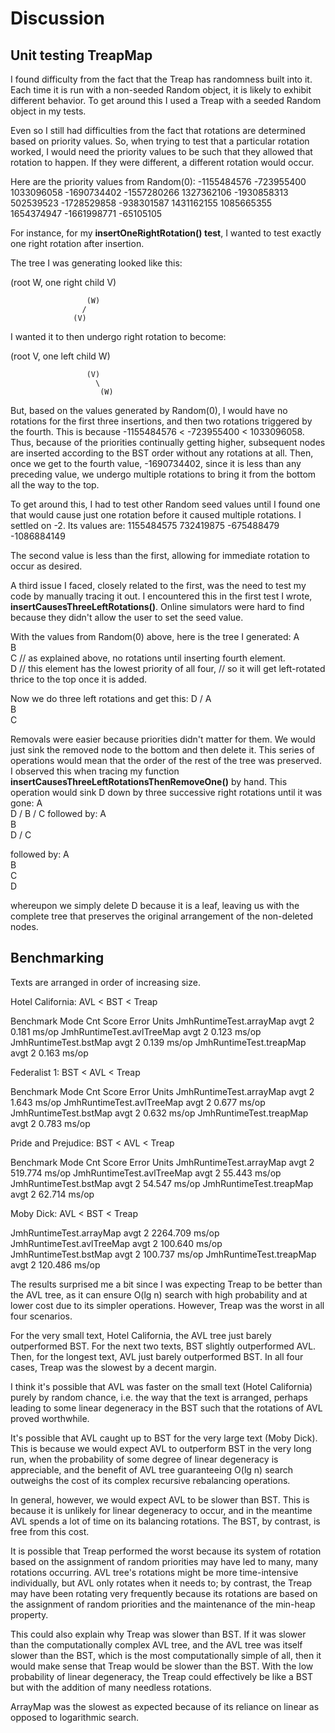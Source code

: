 # Discussion

## Unit testing TreapMap

I found difficulty from the fact that the Treap has randomness built into it. Each time it is run with a non-seeded
Random object, it is likely to exhibit different behavior. To get around this I used a Treap with a seeded Random
object in my tests. 

Even so I still had difficulties from the fact that rotations are determined based on priority values. So, when
trying to test that a particular rotation worked, I would need the priority values to be such that they allowed
that rotation to happen. If they were different, a different rotation would occur. 

Here are the priority values from Random(0): 
-1155484576
-723955400
1033096058
-1690734402
-1557280266
1327362106
-1930858313
502539523
-1728529858
-938301587
1431162155
1085665355
1654374947
-1661998771
-65105105

For instance, for my **insertOneRightRotation() test**, I wanted to test exactly one right rotation after insertion.

The tree I was generating looked like this: 

(root W, one right  child V)

                     (W)
                    /
                  (V)

I wanted it to then undergo right rotation to become: 

(root V, one left child W) 

                     (V)
                       \
                        (W)

But, based on the values generated by Random(0), I would have no rotations for the first three insertions, and then
two rotations triggered by the fourth. This is because -1155484576 < -723955400 < 1033096058. Thus, because of the
priorities continually getting higher, subsequent nodes are inserted according to the BST order without any rotations
at all. Then, once we get to the fourth value, -1690734402, since it is less than any preceding value, we undergo
multiple rotations to bring it from the bottom all the way to the top.

To get around this, I had to test other Random seed values until I found one that would cause just one rotation
before it caused multiple rotations. I settled on -2. Its values are:
1155484575
732419875
-675488479
-1086884149

The second value is less than the first, allowing for immediate rotation to occur as desired.


A third issue I faced, closely related to the first, was the need to test my code by manually tracing it out. I encountered
this in the first test I wrote, **insertCausesThreeLeftRotations()**. Online simulators were hard to find because
they didn't allow the user to set the seed value.

With the values from Random(0) above, here is the tree I generated:
                    A
                     \
                      B
                       \
                        C     // as explained above, no rotations until inserting fourth element.
                         \
                          D  // this element has the lowest priority of all four, 
                             // so it will get left-rotated thrice to the top once it is added.

Now we do three left rotations and get this: 
                   D
                 /
                A
                 \
                  B 
                   \
                    C

Removals were easier because priorities didn't matter for them. We would just sink the removed node to the bottom
and then delete it. 
This series of operations would mean that the order of the rest of the tree was preserved. I observed this
when tracing my function **insertCausesThreeLeftRotationsThenRemoveOne()** by hand. This operation would sink D down
by three successive right rotations until it was gone:
                    A
                     \
                      D
                     /
                    B
                   /
                  C
followed by:
                  A
                   \
                    B
                     \
                      D
                     /
                    C

followed by: 
                 A
                  \
                   B
                    \
                     C
                      \
                       D

whereupon we simply delete D because it is a leaf, leaving us with the complete tree that preserves the original
arrangement of the non-deleted nodes.

## Benchmarking

Texts are arranged in order of increasing size.

Hotel California: AVL < BST < Treap

Benchmark                  Mode  Cnt  Score   Error  Units
JmhRuntimeTest.arrayMap    avgt    2  0.181          ms/op
JmhRuntimeTest.avlTreeMap  avgt    2  0.123          ms/op
JmhRuntimeTest.bstMap      avgt    2  0.139          ms/op
JmhRuntimeTest.treapMap    avgt    2  0.163          ms/op


Federalist 1:  BST < AVL < Treap

Benchmark                  Mode  Cnt  Score   Error  Units
JmhRuntimeTest.arrayMap    avgt    2  1.643          ms/op
JmhRuntimeTest.avlTreeMap  avgt    2  0.677          ms/op
JmhRuntimeTest.bstMap      avgt    2  0.632          ms/op
JmhRuntimeTest.treapMap    avgt    2  0.783          ms/op


Pride and Prejudice: BST < AVL < Treap

Benchmark                  Mode  Cnt    Score   Error  Units
JmhRuntimeTest.arrayMap    avgt    2  519.774          ms/op
JmhRuntimeTest.avlTreeMap  avgt    2   55.443          ms/op
JmhRuntimeTest.bstMap      avgt    2   54.547          ms/op
JmhRuntimeTest.treapMap    avgt    2   62.714          ms/op

Moby Dick: AVL < BST < Treap

JmhRuntimeTest.arrayMap    avgt    2  2264.709          ms/op
JmhRuntimeTest.avlTreeMap  avgt    2   100.640          ms/op
JmhRuntimeTest.bstMap      avgt    2   100.737          ms/op
JmhRuntimeTest.treapMap    avgt    2   120.486          ms/op


The results surprised me a bit since I was expecting Treap to be better than the AVL tree, as it can ensure O(lg n)
search with high probability and at lower cost due to its simpler operations. However, Treap was the worst in all 
four scenarios. 

For the very small text, Hotel California, the AVL tree just barely outperformed BST. For the next two texts,
BST slightly outperformed AVL. Then, for the longest text, AVL just barely outperformed BST. In all four cases,
Treap was the slowest by a decent margin.

I think it's possible that AVL was faster on the small text (Hotel California) purely by random chance, i.e. the way
that the text is arranged, perhaps leading to some linear degeneracy in the BST such that the rotations of AVL
proved worthwhile. 

It's possible that AVL caught up to BST for the very large text (Moby Dick). This is because
we would expect AVL to outperform BST in the very long run, when the probability  of some degree of linear degeneracy 
is appreciable, and the benefit of AVL tree guaranteeing O(lg n) search outweighs the cost of its complex recursive
rebalancing operations. 

In general, however, we would expect AVL to be slower than BST. This is because it is unlikely for linear degeneracy
to occur, and in the meantime AVL spends a lot of time on its balancing rotations. The BST, by contrast, is free
from this cost.

It is possible that Treap performed the worst because its system of rotation based on the assignment of random 
priorities may have led to many, many rotations occurring. AVL tree's rotations might be more time-intensive individually,
but AVL only rotates when it needs to; by contrast, the Treap may have been rotating very frequently because its rotations
are based on the assignment of random priorities and the maintenance of the min-heap property. 

This could also explain why Treap was slower than BST. If it was slower than the computationally complex AVL tree, 
and the AVL tree was itself slower than the BST, which is the most computationally simple of all, then it would make
sense that Treap would be slower than the BST. With the low probability of linear degeneracy, the Treap could effectively
be like a BST but with the addition of many needless rotations.

ArrayMap was the slowest as expected because of its reliance on linear as opposed to logarithmic search.